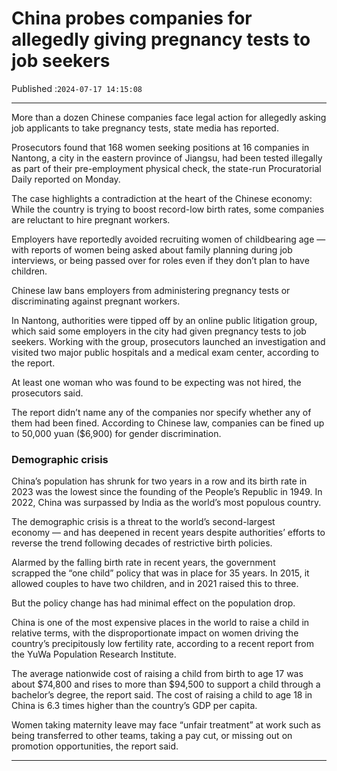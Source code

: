 # China probes companies for allegedly giving pregnancy tests to job seekers

Published :`2024-07-17 14:15:08`

---

More than a dozen Chinese companies face legal action for allegedly asking job applicants to take pregnancy tests, state media has reported.

Prosecutors found that 168 women seeking positions at 16 companies in Nantong, a city in the eastern province of Jiangsu, had been tested illegally as part of their pre-employment physical check, the state-run Procuratorial Daily reported on Monday.

The case highlights a contradiction at the heart of the Chinese economy: While the country is trying to boost record-low birth rates, some companies are reluctant to hire pregnant workers.

Employers have reportedly avoided recruiting women of childbearing age — with reports of women being asked about family planning during job interviews, or being passed over for roles even if they don’t plan to have children.

Chinese law bans employers from administering pregnancy tests or discriminating against pregnant workers.

In Nantong, authorities were tipped off by an online public litigation group, which said some employers in the city had given pregnancy tests to job seekers. Working with the group, prosecutors launched an investigation and visited two major public hospitals and a medical exam center, according to the report.

At least one woman who was found to be expecting was not hired, the prosecutors said.

The report didn’t name any of the companies nor specify whether any of them had been fined. According to Chinese law, companies can be fined up to 50,000 yuan ($6,900) for gender discrimination.

### Demographic crisis

China’s population has shrunk for two years in a row and its birth rate in 2023 was the lowest since the founding of the People’s Republic in 1949. In 2022, China was surpassed by India as the world’s most populous country.

The demographic crisis is a threat to the world’s second-largest economy — and has deepened in recent years despite authorities’ efforts to reverse the trend following decades of restrictive birth policies.

Alarmed by the falling birth rate in recent years, the government scrapped the “one child” policy that was in place for 35 years. In 2015, it allowed couples to have two children, and in 2021 raised this to three.

But the policy change has had minimal effect on the population drop.

China is one of the most expensive places in the world to raise a child in relative terms, with the disproportionate impact on women driving the country’s precipitously low fertility rate, according to a recent report from the YuWa Population Research Institute.

The average nationwide cost of raising a child from birth to age 17 was about $74,800 and rises to more than $94,500 to support a child through a bachelor’s degree, the report said. The cost of raising a child to age 18 in China is 6.3 times higher than the country’s GDP per capita.

Women taking maternity leave may face “unfair treatment” at work such as being transferred to other teams, taking a pay cut, or missing out on promotion opportunities, the report said.

---

